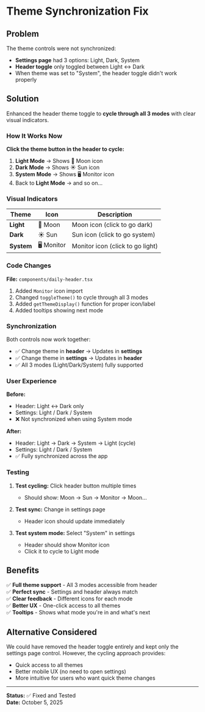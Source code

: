 # Theme Synchronization Fix

## Problem

The theme controls were not synchronized:
- **Settings page** had 3 options: Light, Dark, System
- **Header toggle** only toggled between Light ↔️ Dark
- When theme was set to "System", the header toggle didn't work properly

## Solution

Enhanced the header theme toggle to **cycle through all 3 modes** with clear visual indicators.

### How It Works Now

**Click the theme button in the header to cycle:**
1. **Light Mode** → Shows 🌙 Moon icon
2. **Dark Mode** → Shows ☀️ Sun icon  
3. **System Mode** → Shows 🖥️ Monitor icon
4. Back to **Light Mode** → and so on...

### Visual Indicators

| Theme | Icon | Description |
|-------|------|-------------|
| **Light** | 🌙 Moon | Moon icon (click to go dark) |
| **Dark** | ☀️ Sun | Sun icon (click to go system) |
| **System** | 🖥️ Monitor | Monitor icon (click to go light) |

### Code Changes

**File:** `components/daily-header.tsx`

1. Added `Monitor` icon import
2. Changed `toggleTheme()` to cycle through all 3 modes
3. Added `getThemeDisplay()` function for proper icon/label
4. Added tooltips showing next mode

### Synchronization

Both controls now work together:
- ✅ Change theme in **header** → Updates in **settings**
- ✅ Change theme in **settings** → Updates in **header**
- ✅ All 3 modes (Light/Dark/System) fully supported

### User Experience

**Before:**
- Header: Light ↔️ Dark only
- Settings: Light / Dark / System
- ❌ Not synchronized when using System mode

**After:**
- Header: Light → Dark → System → Light (cycle)
- Settings: Light / Dark / System
- ✅ Fully synchronized across the app

### Testing

1. **Test cycling:** Click header button multiple times
   - Should show: Moon → Sun → Monitor → Moon...
   
2. **Test sync:** Change in settings page
   - Header icon should update immediately
   
3. **Test system mode:** Select "System" in settings
   - Header should show Monitor icon
   - Click it to cycle to Light mode

## Benefits

✅ **Full theme support** - All 3 modes accessible from header  
✅ **Perfect sync** - Settings and header always match  
✅ **Clear feedback** - Different icons for each mode  
✅ **Better UX** - One-click access to all themes  
✅ **Tooltips** - Shows what mode you're in and what's next  

## Alternative Considered

We could have removed the header toggle entirely and kept only the settings page control. However, the cycling approach provides:
- Quick access to all themes
- Better mobile UX (no need to open settings)
- More intuitive for users who want quick theme changes

---

**Status:** ✅ Fixed and Tested  
**Date:** October 5, 2025
